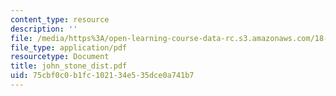 ```yaml
---
content_type: resource
description: ''
file: /media/https%3A/open-learning-course-data-rc.s3.amazonaws.com/18-996-random-matrix-theory-and-its-applications-spring-2004/75cbf0c0b1fc102134e535dce0a741b7_john_stone_dist.pdf
file_type: application/pdf
resourcetype: Document
title: john_stone_dist.pdf
uid: 75cbf0c0-b1fc-1021-34e5-35dce0a741b7
---
```

